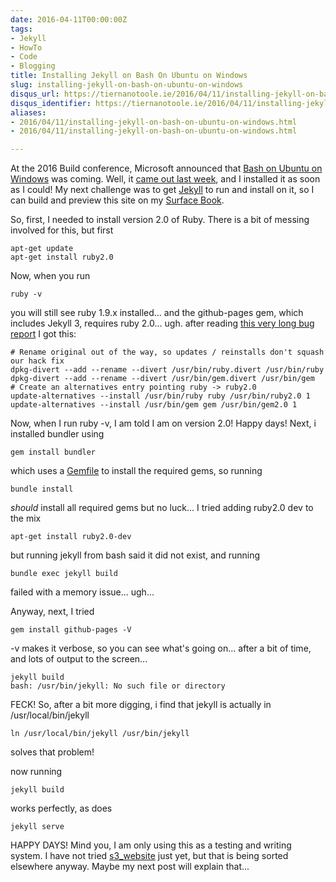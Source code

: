 ```yaml
---
date: 2016-04-11T00:00:00Z
tags:
- Jekyll
- HowTo
- Code
- Blogging
title: Installing Jekyll on Bash On Ubuntu on Windows
slug: installing-jekyll-on-bash-on-ubuntu-on-windows
disqus_url: https://tiernanotoole.ie/2016/04/11/installing-jekyll-on-bash-on-ubuntu-on-windows.html
disqus_identifier: https://tiernanotoole.ie/2016/04/11/installing-jekyll-on-bash-on-ubuntu-on-windows.html
aliases:
- 2016/04/11/installing-jekyll-on-bash-on-ubuntu-on-windows.html
- 2016/04/11/installing-jekyll-on-bash-on-ubuntu-on-windows.html

---
```

 
 
 
 
 
 
 

At the 2016 Build conference, Microsoft announced that [Bash on Ubuntu on Windows][1] was coming. Well, it [came out last week][2], and I installed it as soon as I could! My next challenge was to get [Jekyll][3] to run and install on it, so I can build and preview this site on my [Surface Book][4].

So, first, I needed to install version 2.0 of Ruby. There is a bit of messing involved for this, but first

    apt-get update
    apt-get install ruby2.0

Now, when you run

    ruby -v

you will still see ruby 1.9.x installed... and the github-pages gem, which includes Jekyll 3, requires ruby 2.0... ugh. after reading [this very long bug report][5] I got this:

    # Rename original out of the way, so updates / reinstalls don't squash our hack fix
    dpkg-divert --add --rename --divert /usr/bin/ruby.divert /usr/bin/ruby
    dpkg-divert --add --rename --divert /usr/bin/gem.divert /usr/bin/gem
    # Create an alternatives entry pointing ruby -> ruby2.0
    update-alternatives --install /usr/bin/ruby ruby /usr/bin/ruby2.0 1
    update-alternatives --install /usr/bin/gem gem /usr/bin/gem2.0 1

Now, when I run ruby -v, I am told I am on version 2.0! Happy days! Next, i installed bundler using

    gem install bundler

which uses a [Gemfile][6] to install the required gems, so running

    bundle install

*should* install all required gems but no luck... I tried adding ruby2.0 dev to the mix

    apt-get install ruby2.0-dev

but running jekyll from bash said it did not exist, and running

    bundle exec jekyll build

failed with a memory issue... ugh...

Anyway, next, I tried

    gem install github-pages -V

-v makes it verbose, so you can see what's going on... after a bit of time, and lots of output to the screen...

    jekyll build
    bash: /usr/bin/jekyll: No such file or directory

FECK! So, after a bit more digging, i find that jekyll is actually in /usr/local/bin/jekyll

    ln /usr/local/bin/jekyll /usr/bin/jekyll

solves that problem!

now running

    jekyll build

works perfectly, as does

    jekyll serve

HAPPY DAYS! Mind you, I am only using this as a testing and writing system. I have not tried [s3_website][7] just yet, but that is being sorted elsewhere anyway. Maybe my next post will explain that...


[1]:https://www.tiernanotoole.ie/2016/03/31/bash-on-ubuntu-on-windows.html
[2]:https://blogs.msdn.microsoft.com/commandline/2016/04/06/bash-on-ubuntu-on-windows-download-now-3/
[3]:https://jekyllrb.com/
[4]:https://www.microsoft.com/surface/en-us/devices/surface-book
[5]:https://bugs.launchpad.net/ubuntu/+source/ruby2.0/+bug/1310292
[6]:https://github.com/tiernano/www.tiernanotoole.ie/blob/master/Gemfile
[7]:https://github.com/laurilehmijoki/s3_website
